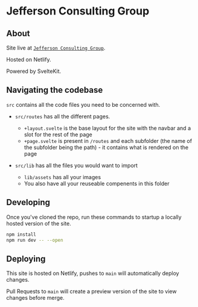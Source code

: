 # Jefferson Consulting Group

## About

Site live at [`Jefferson Consulting Group`](https://storied-concha-d0585a.netlify.app/).

Hosted on Netlify.

Powered by SvelteKit.

## Navigating the codebase

```src``` contains all the code files you need to be concerned with.

- ```src/routes``` has all the different pages.
    - ```+layout.svelte``` is the base layout for the site with the navbar and a slot for the rest of the page
    - ```+page.svelte``` is present in ```/routes``` and each subfolder (the name of the subfolder being the path) - it contains what is rendered on the page

- ```src/lib``` has all the files you would want to import
    - ```lib/assets``` has all your images
    - You also have all your reuseable compenents in this folder

## Developing

Once you've cloned the repo, run these commands to startup a locally hosted version of the site.

```bash
npm install
npm run dev -- --open
```

## Deploying

This site is hosted on Netlify, pushes to ```main``` will automatically deploy changes.

Pull Requests to ```main``` will create a preview version of the site to view changes before merge.
